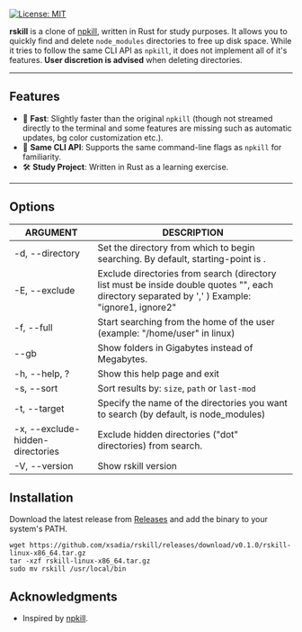 [![License: MIT](https://img.shields.io/badge/License-MIT-blue.svg)](https://opensource.org/licenses/MIT)

**rskill** is a clone of [npkill](https://github.com/voidcosmos/npkill), written in Rust for study purposes. It allows you to quickly find and delete `node_modules` directories to free up disk space. While it tries to follow the same CLI API as `npkill`, it does not implement all of it's features. **User discretion is advised** when deleting directories.

---

## Features

- 🚀 **Fast**: Slightly faster than the original `npkill` (though not streamed directly to the terminal and some features are missing such as automatic updates, bg color customization etc.).
- 🎯 **Same CLI API**: Supports the same command-line flags as `npkill` for familiarity.
- 🛠 **Study Project**: Written in Rust as a learning exercise.

---

## Options

| ARGUMENT                         | DESCRIPTION                                                                                                                                    |
| -------------------------------- | ---------------------------------------------------------------------------------------------------------------------------------------------- |
| -d, --directory                  | Set the directory from which to begin searching. By default, starting-point is .                                                               |
| -E, --exclude                    | Exclude directories from search (directory list must be inside double quotes "", each directory separated by ',' ) Example: "ignore1, ignore2" |
| -f, --full                       | Start searching from the home of the user (example: "/home/user" in linux)                                                                     |
| --gb                              | Show folders in Gigabytes instead of Megabytes.                                                                                                |
| -h, --help, ?                    | Show this help page and exit                                                                                                                   |
| -s, --sort                       | Sort results by: `size`, `path` or `last-mod`                                                                                                  |
| -t, --target                     | Specify the name of the directories you want to search (by default, is node_modules)                                                           |
| -x, --exclude-hidden-directories | Exclude hidden directories ("dot" directories) from search.                                                                                    |
| -V, --version                    | Show rskill version                                                                                                                            |


## Installation

Download the latest release from [Releases](https://github.com/xsadia/rskill/releases) and add the binary to your system's PATH.
```
wget https://github.com/xsadia/rskill/releases/download/v0.1.0/rskill-linux-x86_64.tar.gz
tar -xzf rskill-linux-x86_64.tar.gz
sudo mv rskill /usr/local/bin
```

## Acknowledgments
  - Inspired by [npkill](https://github.com/voidcosmos/npkill).
